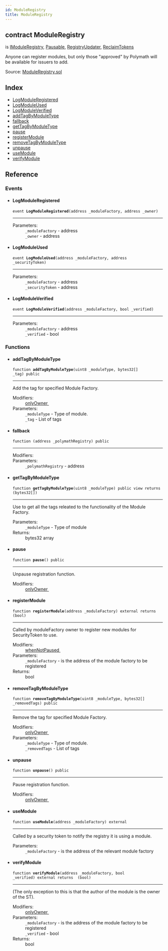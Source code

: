 ```yaml
---
id: ModuleRegistry
title: ModuleRegistry
---
```


<div class="contract-doc"><div class="contract"><h2 class="contract-header"><span class="contract-kind">contract</span> ModuleRegistry</h2><p class="base-contracts"><span>is</span> <a href="interfaces_IModuleRegistry.html">IModuleRegistry</a><span>, </span><a href="Pausable.html">Pausable</a><span>, </span><a href="RegistryUpdater.html">RegistryUpdater</a><span>, </span><a href="ReclaimTokens.html">ReclaimTokens</a></p><p class="description">Anyone can register modules, but only those &quot;approved&quot; by Polymath will be available for issuers to add.</p><div class="source">Source: <a href="git+https://github.com/PolymathNetwork/polymath-core/blob/v1.3.3/contracts/ModuleRegistry.sol" target="_blank">ModuleRegistry.sol</a></div></div><div class="index"><h2>Index</h2><ul><li><a href="ModuleRegistry.html#LogModuleRegistered">LogModuleRegistered</a></li><li><a href="ModuleRegistry.html#LogModuleUsed">LogModuleUsed</a></li><li><a href="ModuleRegistry.html#LogModuleVerified">LogModuleVerified</a></li><li><a href="ModuleRegistry.html#addTagByModuleType">addTagByModuleType</a></li><li><a href="ModuleRegistry.html#">fallback</a></li><li><a href="ModuleRegistry.html#getTagByModuleType">getTagByModuleType</a></li><li><a href="ModuleRegistry.html#pause">pause</a></li><li><a href="ModuleRegistry.html#registerModule">registerModule</a></li><li><a href="ModuleRegistry.html#removeTagByModuleType">removeTagByModuleType</a></li><li><a href="ModuleRegistry.html#unpause">unpause</a></li><li><a href="ModuleRegistry.html#useModule">useModule</a></li><li><a href="ModuleRegistry.html#verifyModule">verifyModule</a></li></ul></div><div class="reference"><h2>Reference</h2><div class="events"><h3>Events</h3><ul><li><div class="item event"><span id="LogModuleRegistered" class="anchor-marker"></span><h4 class="name">LogModuleRegistered</h4><div class="body"><code class="signature">event <strong>LogModuleRegistered</strong><span>(address _moduleFactory, address _owner) </span></code><hr/><dl><dt><span class="label-parameters">Parameters:</span></dt><dd><div><code>_moduleFactory</code> - address</div><div><code>_owner</code> - address</div></dd></dl></div></div></li><li><div class="item event"><span id="LogModuleUsed" class="anchor-marker"></span><h4 class="name">LogModuleUsed</h4><div class="body"><code class="signature">event <strong>LogModuleUsed</strong><span>(address _moduleFactory, address _securityToken) </span></code><hr/><dl><dt><span class="label-parameters">Parameters:</span></dt><dd><div><code>_moduleFactory</code> - address</div><div><code>_securityToken</code> - address</div></dd></dl></div></div></li><li><div class="item event"><span id="LogModuleVerified" class="anchor-marker"></span><h4 class="name">LogModuleVerified</h4><div class="body"><code class="signature">event <strong>LogModuleVerified</strong><span>(address _moduleFactory, bool _verified) </span></code><hr/><dl><dt><span class="label-parameters">Parameters:</span></dt><dd><div><code>_moduleFactory</code> - address</div><div><code>_verified</code> - bool</div></dd></dl></div></div></li></ul></div><div class="functions"><h3>Functions</h3><ul><li><div class="item function"><span id="addTagByModuleType" class="anchor-marker"></span><h4 class="name">addTagByModuleType</h4><div class="body"><code class="signature">function <strong>addTagByModuleType</strong><span>(uint8 _moduleType, bytes32[] _tag) </span><span>public </span></code><hr/><div class="description"><p>Add the tag for specified Module Factory.</p></div><dl><dt><span class="label-modifiers">Modifiers:</span></dt><dd><a href="es_openzeppelin-solidity_contracts_ownership_Ownable.html#onlyOwner">onlyOwner </a></dd><dt><span class="label-parameters">Parameters:</span></dt><dd><div><code>_moduleType</code> - Type of module.</div><div><code>_tag</code> - List of tags</div></dd></dl></div></div></li><li><div class="item function"><span id="fallback" class="anchor-marker"></span><h4 class="name">fallback</h4><div class="body"><code class="signature">function <strong></strong><span>(address _polymathRegistry) </span><span>public </span></code><hr/><dl><dt><span class="label-modifiers">Modifiers:</span></dt><dd></dd><dt><span class="label-parameters">Parameters:</span></dt><dd><div><code>_polymathRegistry</code> - address</div></dd></dl></div></div></li><li><div class="item function"><span id="getTagByModuleType" class="anchor-marker"></span><h4 class="name">getTagByModuleType</h4><div class="body"><code class="signature">function <strong>getTagByModuleType</strong><span>(uint8 _moduleType) </span><span>public </span><span>view </span><span>returns  (bytes32[]) </span></code><hr/><div class="description"><p>Use to get all the tags releated to the functionality of the Module Factory.</p></div><dl><dt><span class="label-parameters">Parameters:</span></dt><dd><div><code>_moduleType</code> - Type of module</div></dd><dt><span class="label-return">Returns:</span></dt><dd>bytes32 array</dd></dl></div></div></li><li><div class="item function"><span id="pause" class="anchor-marker"></span><h4 class="name">pause</h4><div class="body"><code class="signature">function <strong>pause</strong><span>() </span><span>public </span></code><hr/><div class="description"><p>Unpause registration function.</p></div><dl><dt><span class="label-modifiers">Modifiers:</span></dt><dd><a href="es_openzeppelin-solidity_contracts_ownership_Ownable.html#onlyOwner">onlyOwner </a></dd></dl></div></div></li><li><div class="item function"><span id="registerModule" class="anchor-marker"></span><h4 class="name">registerModule</h4><div class="body"><code class="signature">function <strong>registerModule</strong><span>(address _moduleFactory) </span><span>external </span><span>returns  (bool) </span></code><hr/><div class="description"><p>Called by moduleFactory owner to register new modules for SecurityToken to use.</p></div><dl><dt><span class="label-modifiers">Modifiers:</span></dt><dd><a href="Pausable.html#whenNotPaused">whenNotPaused </a></dd><dt><span class="label-parameters">Parameters:</span></dt><dd><div><code>_moduleFactory</code> - is the address of the module factory to be registered</div></dd><dt><span class="label-return">Returns:</span></dt><dd>bool</dd></dl></div></div></li><li><div class="item function"><span id="removeTagByModuleType" class="anchor-marker"></span><h4 class="name">removeTagByModuleType</h4><div class="body"><code class="signature">function <strong>removeTagByModuleType</strong><span>(uint8 _moduleType, bytes32[] _removedTags) </span><span>public </span></code><hr/><div class="description"><p>Remove the tag for specified Module Factory.</p></div><dl><dt><span class="label-modifiers">Modifiers:</span></dt><dd><a href="es_openzeppelin-solidity_contracts_ownership_Ownable.html#onlyOwner">onlyOwner </a></dd><dt><span class="label-parameters">Parameters:</span></dt><dd><div><code>_moduleType</code> - Type of module.</div><div><code>_removedTags</code> - List of tags</div></dd></dl></div></div></li><li><div class="item function"><span id="unpause" class="anchor-marker"></span><h4 class="name">unpause</h4><div class="body"><code class="signature">function <strong>unpause</strong><span>() </span><span>public </span></code><hr/><div class="description"><p>Pause registration function.</p></div><dl><dt><span class="label-modifiers">Modifiers:</span></dt><dd><a href="es_openzeppelin-solidity_contracts_ownership_Ownable.html#onlyOwner">onlyOwner </a></dd></dl></div></div></li><li><div class="item function"><span id="useModule" class="anchor-marker"></span><h4 class="name">useModule</h4><div class="body"><code class="signature">function <strong>useModule</strong><span>(address _moduleFactory) </span><span>external </span></code><hr/><div class="description"><p>Called by a security token to notify the registry it is using a module.</p></div><dl><dt><span class="label-parameters">Parameters:</span></dt><dd><div><code>_moduleFactory</code> - is the address of the relevant module factory</div></dd></dl></div></div></li><li><div class="item function"><span id="verifyModule" class="anchor-marker"></span><h4 class="name">verifyModule</h4><div class="body"><code class="signature">function <strong>verifyModule</strong><span>(address _moduleFactory, bool _verified) </span><span>external </span><span>returns  (bool) </span></code><hr/><div class="description"><p>(The only exception to this is that the author of the module is the owner of the ST).</p></div><dl><dt><span class="label-modifiers">Modifiers:</span></dt><dd><a href="es_openzeppelin-solidity_contracts_ownership_Ownable.html#onlyOwner">onlyOwner </a></dd><dt><span class="label-parameters">Parameters:</span></dt><dd><div><code>_moduleFactory</code> - is the address of the module factory to be registered</div><div><code>_verified</code> - bool</div></dd><dt><span class="label-return">Returns:</span></dt><dd>bool</dd></dl></div></div></li></ul></div></div></div>
